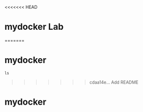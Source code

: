 <<<<<<< HEAD
# mydocker Lab
=======
# mydocker
```
ls
```
>>>>>>> cdaa14e... Add README
# mydocker 
